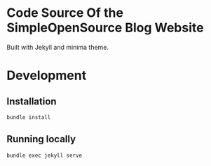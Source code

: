 # Code Source Of the SimpleOpenSource Blog Website
Built with Jekyll and minima theme.

# Development
## Installation
```bash
bundle install
```
## Running locally
```bash
bundle exec jekyll serve
```